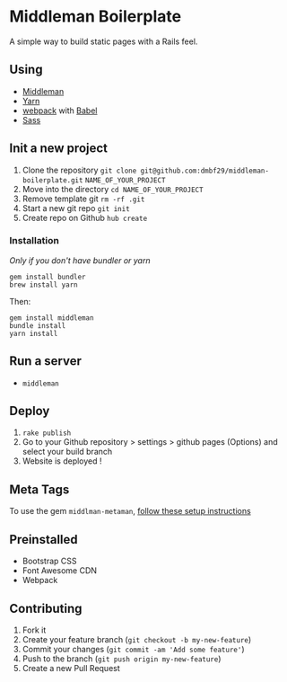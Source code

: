# Middleman Boilerplate
A simple way to build static pages with a Rails feel.

## Using

- [Middleman](https://middlemanapp.com)
- [Yarn](https://yarnpkg.com)
- [webpack](https://webpack.js.org) with [Babel](https://babeljs.org)
- [Sass](https://sass-lang.com)

## Init a new project
1. Clone the repository `git clone git@github.com:dmbf29/middleman-boilerplate.git` `NAME_OF_YOUR_PROJECT`
2. Move into the directory `cd NAME_OF_YOUR_PROJECT`
2. Remove template git `rm -rf .git`
3. Start a new git repo `git init`
4. Create repo on Github `hub create`

### Installation
*Only if you don't have bundler or yarn*
```
gem install bundler
brew install yarn
```
Then:
```
gem install middleman
bundle install
yarn install
```

## Run a server
- `middleman`

## Deploy
1. `rake publish`
2. Go to your Github repository > settings > github pages (Options) and select your build branch
3. Website is deployed !

## Meta Tags
To use the gem `middlman-metaman`, [follow these setup instructions](https://github.com/cacheventures/middleman-metaman/)

## Preinstalled
- Bootstrap CSS
- Font Awesome CDN
- Webpack

## Contributing

1. Fork it
2. Create your feature branch (`git checkout -b my-new-feature`)
3. Commit your changes (`git commit -am 'Add some feature'`)
4. Push to the branch (`git push origin my-new-feature`)
5. Create a new Pull Request
